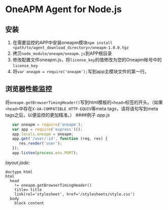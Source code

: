 # OneAPM Agent for Node.js

## 安装

1. 在需要监控的APP中安装oneapm模块`npm install <path/to/agent_download_directory>/oneapm-1.0.0.tgz`
2. 拷贝`node_module/oneapm/oneapm.js`到APP根目录
3. 修改配置文件oneapm.js，将`license_key`的值修改为您的Oneapm帐号中的`license_key`
4. 将`var oneapm = require('oneapm');`写到app主模块文件的第一行。

## 浏览器性能监控

将`oneapm.getBrowserTimingHeader()`写到html模板的`<head>`标签的开头。（如果`<head>`中存在`X-UA-COMPATIBLE HTTP-EQUIV`等meta tags，请将语句写到meta tags之后，以便监控的更加精准。）
####例子
*app.js*
```javascript
   var oneapm = require('oneapm');
   var app = require('express')();
   app.locals.oneapm = oneapm;
   app.get('/user/:id', function (req, res) {
      res.render('user');
   });
   app.listen(process.env.PORT);
```
*layout.jade:*

```jade
doctype html
html
  head
    != oneapm.getBrowserTimingHeader()
    title= title
    link(rel='stylesheet', href='/stylesheets/style.css')
  body
    block content
```
